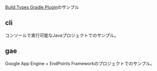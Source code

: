 [Build Types Gradle Plugin](https://github.com/yj-abe/build-types-gradle-plugin)のサンプル

## cli

コンソールで実行可能なJavaプロジェクトでのサンプル。

## gae

Google App Engine + EndPoints Frameworkのプロジェクトでのサンプル。
